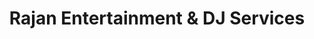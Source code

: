 ---
image: /assets/dj2.jpg
title: Rajan Entertainment & DJ Services
summary: Multi talented entertainer, live singing and music performance. DJ Services for all type of events.

phone: 908-940-1855

rank: 1
---